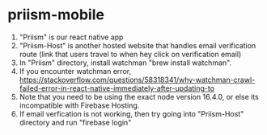# priism-mobile

1. "Priism" is our react native app
2. "Priism-Host" is another hosted website that handles email verification route (link that users travel to when hey click on verification email)
3. In "Priism" directory, install watchman "brew install watchman".
4. If you encounter watchman error, https://stackoverflow.com/questions/58318341/why-watchman-crawl-failed-error-in-react-native-immediately-after-updating-to
5. Note that you need to be using the exact node version 16.4.0, or else its incompatible with Firebase Hosting.
6. If email verfication is not working, then try going into "Priism-Host" directory and run "firebase login"
